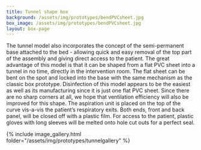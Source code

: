 ```yaml
---
title: Tunnel shape box
background: /assets/img/prototypes/bendPVCsheet.jpg
box_image: /assets/img/prototypes/bendPVCsheet.jpg
layout: box-page
---
```


The tunnel model also incorporates the concept of the semi-permanent base attached to the bed - allowing quick and easy removal of the top part of the assembly and giving direct access to the patient. The great advantage of this model is that it can be shaped from a flat PVC sheet into a tunnel in no time, directly in the intervention room. The flat sheet can be bent on the spot and locked into the base with the same mechanism as the classic box prototype. Disinfection of this model appears to be the easiest as well as its manufacturing since it is just one flat PVC sheet. Since there are no sharp corners at all, we hope that ventilation efficiency will also be improved for this shape. The aspiration unit is placed on the top of the curve vis-a-vis the patient’s respiratory exits. Both ends, front and back panel, will be closed off with a plastic film. For access to the patient, plastic gloves with long sleeves will be melted onto hole cut outs for a perfect seal.

{% include image_gallery.html folder="/assets/img/prototypes/tunnelgallery" %}